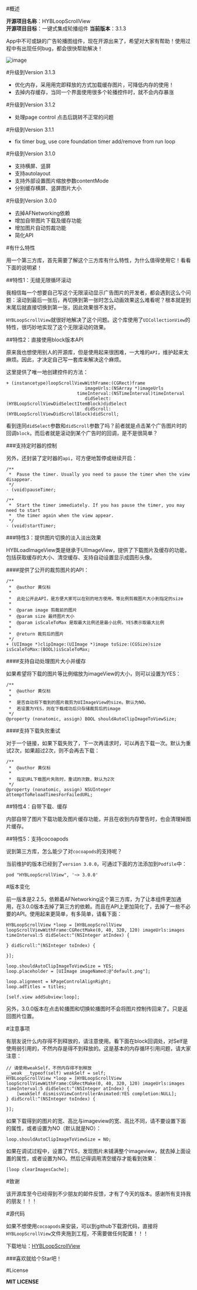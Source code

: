 #概述

**开源项目名称**：HYBLoopScrollView  
**开源项目目标**：一键式集成轮播组件
**当前版本**：3.1.3

App中不可或缺的广告轮播图组件，现在开源出来了，希望对大家有帮助！使用过程中有出现任何bug，都会很快帮助解决！

![image](http://www.henishuo.com/wp-content/uploads/2016/03/screen.gif)

#升级到Version 3.1.3

* 优化内存，采用用完即释放的方式加载缓存图片，可降低内存的使用！
* 去掉内存缓存，当同一个界面使用很多个轮播控件时，就不会内存暴涨

#升级到Version 3.1.2

* 处理page control 点击后跳转不正常的问题

#升级到Version 3.1.1

* fix timer bug, use core foundation timer add/remove from run loop

#升级到Version 3.1.0

* 支持横屏、竖屏
* 支持autolayout
* 支持外部设置图片缩放参数contentMode
* 分别缓存横屏、竖屏图片大小

#升级到Version 3.0.0

* 去掉AFNetworking依赖
* 增加自带图片下载及缓存功能
* 增加图片自动剪裁功能
* 简化API

#有什么特性

用一个第三方库，首先需要了解这个三方库有什么特性，为什么值得使用它！看看下面的说明紧！

##特性1：无缝无限循环滚动

我相信每一个想要自己写这个无限滚动显示广告图片的开发者，都会遇到这么个问题：滚动到最后一张后，再切换到第一张时怎么动画效果这么难看呢？根本就是到末尾后就直接切换到第一张，因此效果很不友好。

`HYBLoopScrollView`就很好地解决了这个问题。这个库使用了`UICollectionView`的特性，很巧妙地实现了这个无限滚动的效果。

##特性2：直接使用block版本API

原来我也想使用别人的开源库，但是使用起来很困难，一大堆的`API`，维护起来太麻烦。因此，才决定自己写一套库来解决这个麻烦。

这里提供了唯一地创建控件的方法：

```
+ (instancetype)loopScrollViewWithFrame:(CGRect)frame
                              imageUrls:(NSArray *)imageUrls
                           timeInterval:(NSTimeInterval)timeInterval
                              didSelect:(HYBLoopScrollViewDidSelectItemBlock)didSelect
                              didScroll:(HYBLoopScrollViewDidScrollBlock)didScroll;
```

看到连同`didSelect`参数和`didScroll`参数了吗？前者就是点击某个广告图片时的回调`block`，而后者就是滚动到某个广告时的回调，是不是很简单？

###支持定时器的控制

另外，还封装了定时器的`api`，可方便地暂停或继续开启：

```
/**
 *  Pause the timer. Usually you need to pause the timer when the view disappear.
 */
- (void)pauseTimer;

/**
 *  Start the timer immediately. If you has pause the timer, you may need to start 
 *  the timer again when the view appear.
 */
- (void)startTimer;
```

###特性3：提供图片切换的淡入淡出效果

HYBLoadImageView类是继承于UIImageView，提供了下载图片及缓存的功能，包括获取缓存的大小、清空缓存、支持自动设置显示成圆形头像。

####提供了公开的裁剪图片的API：

```
/**
 *	@author 黄仪标
 *
 *	此处公开此API，是方便大家可以在别的地方使用。等比例剪裁图片大小到指定的size
 *
 *	@param image 剪裁前的图片
 *	@param size	最终图片大小
 *  @param isScaleToMax 是取最大比例还是最小比例，YES表示取最大比例
 *
 *	@return 裁剪后的图片
 */
+ (UIImage *)clipImage:(UIImage *)image toSize:(CGSize)size isScaleToMax:(BOOL)isScaleToMax;
```

####支持自动处理图片大小并缓存

如果希望将下载的图片等比例缩放为imageView的大小，则可以设置为YES：

```
/**
 *	@author 黄仪标
 *
 *	是否自动将下载到的图片裁剪为UIImageView的size。默认为NO。
 *  若设置为YES，则在下载成功后只存储裁剪后的image
 */
@property (nonatomic, assign) BOOL shouldAutoClipImageToViewSize;
```

####支持下载失败重试

对于一个链接，如果下载失败了，下一次再请求时，可以再去下载一次。默认为重试2次，如果超过2次，则不会再去下载：

```
/**
 *	@author 黄仪标
 *
 *	指定URL下载图片失败时，重试的次数，默认为2次
 */
@property (nonatomic, assign) NSUInteger attemptToReloadTimesForFailedURL;
```

##特性4：自带下载、缓存

内部自带了图片下载功能及图片缓存功能，并且在收到内存警告时，也会清理掉图片缓存。

##特性5：支持cocoapods

说到第三方库，怎么能少了对`cocoapods`的支持呢？

当前维护的版本已经到了`version 3.0.0`，可通过下面的方法添加到`Podfile`中：

```
pod "HYBLoopScrollView", '~> 3.0.0'
```

#版本变化

前一版本是2.2.5，依赖着AFNetworking这个第三方库，为了让本组件更加通用，在3.0.0版本去掉了第三方的依赖。而且在API上更加简化了，去掉了一些不必要的API。使用起来更简单，有多简单，请看下面：

```
HYBLoopScrollView *loop = [HYBLoopScrollView loopScrollViewWithFrame:CGRectMake(0, 40, 320, 120) imageUrls:images timeInterval:5 didSelect:^(NSInteger atIndex) {
    
} didScroll:^(NSInteger toIndex) {
    
}];

loop.shouldAutoClipImageToViewSize = YES;
loop.placeholder = [UIImage imageNamed:@"default.png"];
  
loop.alignment = kPageControlAlignRight;
loop.adTitles = titles;

[self.view addSubview:loop];
```

另外，3.0.0版本在点击轮播图和切换轮播图时不会将图片控制传回来了。只是返回图片位置。

#注意事项

有朋友说什么内存得不到释放的，请注意使用。看下面在block回调处，对Self是使用弱引用的，不然内存是得不到释放的。这是基本的内存循环引用问题，请大家注意：

```
// 请使用weakSelf，不然内存得不到释放
__weak __typeof(self) weakSelf = self;
HYBLoopScrollView *loop = [HYBLoopScrollView loopScrollViewWithFrame:CGRectMake(0, 40, 320, 120) imageUrls:images timeInterval:5 didSelect:^(NSInteger atIndex) {
	[weakSelf dismissViewControllerAnimated:YES completion:NULL];
} didScroll:^(NSInteger toIndex) {
    
}];
```

如果下载得到的图片的宽、高比与imageview的宽、高比不同，请不要设置下面的属性，或者设置为NO（默认就是NO）：

```
loop.shouldAutoClipImageToViewSize = NO;
```

如果在调试过程中，设置了YES，发现图片未铺满整个imageview，就去掉上面设置的属性，或者设置为NO。然后记得调用清空缓存才能看到效果：

```
[loop clearImagesCache];
```

#致谢


该开源库至今已经得到不少朋友的邮件反馈，才有了今天的版本。感谢所有支持我的朋友！！！

#源代码


如果不想使用`cocoapods`来安装，可以到github下载源代码，直接将`HYBLoopScrollView`文件夹拖到工程，不需要做任何配置！！！

下载地址：[HYBLoopScrollView](https://github.com/CoderJackyHuang/HYBLoopScrollView)

###喜欢就给个Star吧！

#License

**MIT LICENSE**
